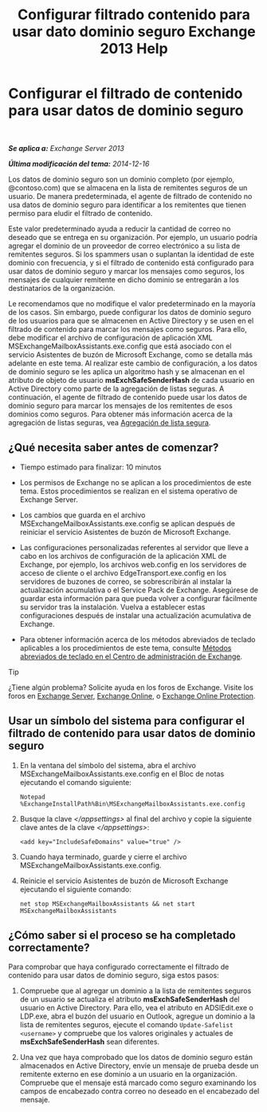 ﻿---
title: 'Configurar filtrado contenido para usar dato dominio seguro Exchange 2013 Help'
TOCTitle: Configurar el filtrado de contenido para usar datos de dominio seguro
ms:assetid: 1ee2b663-b4f3-4fef-8954-986f2d820924
ms:mtpsurl: https://technet.microsoft.com/es-es/library/Dn467930(v=EXCHG.150)
ms:contentKeyID: 59637132
ms.date: 05/22/2018
mtps_version: v=EXCHG.150
ms.translationtype: MT
---

# Configurar el filtrado de contenido para usar datos de dominio seguro

 

_**Se aplica a:** Exchange Server 2013_

_**Última modificación del tema:** 2014-12-16_

Los datos de dominio seguro son un dominio completo (por ejemplo, @contoso.com) que se almacena en la lista de remitentes seguros de un usuario. De manera predeterminada, el agente de filtrado de contenido no usa datos de dominio seguro para identificar a los remitentes que tienen permiso para eludir el filtrado de contenido.

Este valor predeterminado ayuda a reducir la cantidad de correo no deseado que se entrega en su organización. Por ejemplo, un usuario podría agregar el dominio de un proveedor de correo electrónico a su lista de remitentes seguros. Si los spammers usan o suplantan la identidad de este dominio con frecuencia, y si el filtrado de contenido está configurado para usar datos de dominio seguro y marcar los mensajes como seguros, los mensajes de cualquier remitente en dicho dominio se entregarán a los destinatarios de la organización.

Le recomendamos que no modifique el valor predeterminado en la mayoría de los casos. Sin embargo, puede configurar los datos de dominio seguro de los usuarios para que se almacenen en Active Directory y se usen en el filtrado de contenido para marcar los mensajes como seguros. Para ello, debe modificar el archivo de configuración de aplicación XML MSExchangeMailboxAssistants.exe.config que está asociado con el servicio Asistentes de buzón de Microsoft Exchange, como se detalla más adelante en este tema. Al realizar este cambio de configuración, a los datos de dominio seguro se les aplica un algoritmo hash y se almacenan en el atributo de objeto de usuario **msExchSafeSenderHash** de cada usuario en Active Directory como parte de la agregación de listas seguras. A continuación, el agente de filtrado de contenido puede usar los datos de dominio seguro para marcar los mensajes de los remitentes de esos dominios como seguros. Para obtener más información acerca de la agregación de listas seguras, vea [Agregación de lista segura](safelist-aggregation-exchange-2013-help.md).

## ¿Qué necesita saber antes de comenzar?

  - Tiempo estimado para finalizar: 10 minutos

  - Los permisos de Exchange no se aplican a los procedimientos de este tema. Estos procedimientos se realizan en el sistema operativo de Exchange Server.

  - Los cambios que guarda en el archivo MSExchangeMailboxAssistants.exe.config se aplican después de reiniciar el servicio Asistentes de buzón de Microsoft Exchange.

  - Las configuraciones personalizadas referentes al servidor que lleve a cabo en los archivos de configuración de la aplicación XML de Exchange, por ejemplo, los archivos web.config en los servidores de acceso de cliente o el archivo EdgeTransport.exe.config en los servidores de buzones de correo, se sobrescribirán al instalar la actualización acumulativa o el Service Pack de Exchange. Asegúrese de guardar esta información para que pueda volver a configurar fácilmente su servidor tras la instalación. Vuelva a establecer estas configuraciones después de instalar una actualización acumulativa de Exchange.

  - Para obtener información acerca de los métodos abreviados de teclado aplicables a los procedimientos de este tema, consulte [Métodos abreviados de teclado en el Centro de administración de Exchange](keyboard-shortcuts-in-the-exchange-admin-center-exchange-online-protection-help.md).


> [!TIP]
> ¿Tiene algún problema? Solicite ayuda en los foros de Exchange. Visite los foros en <A href="https://go.microsoft.com/fwlink/p/?linkid=60612">Exchange Server</A>, <A href="https://go.microsoft.com/fwlink/p/?linkid=267542">Exchange Online</A>, o <A href="https://go.microsoft.com/fwlink/p/?linkid=285351">Exchange Online Protection</A>.



## Usar un símbolo del sistema para configurar el filtrado de contenido para usar datos de dominio seguro

1.  En la ventana del símbolo del sistema, abra el archivo MSExchangeMailboxAssistants.exe.config en el Bloc de notas ejecutando el comando siguiente:
    
        Notepad %ExchangeInstallPath%Bin\MSExchangeMailboxAssistants.exe.config

2.  Busque la clave *\</appsettings\>* al final del archivo y copie la siguiente clave antes de la clave *\</appsettings\>*:
    
        <add key="IncludeSafeDomains" value="true" />

3.  Cuando haya terminado, guarde y cierre el archivo MSExchangeMailboxAssistants.exe.config.

4.  Reinicie el servicio Asistentes de buzón de Microsoft Exchange ejecutando el siguiente comando:
    
        net stop MSExchangeMailboxAssistants && net start MSExchangeMailboxAssistants

## ¿Cómo saber si el proceso se ha completado correctamente?

Para comprobar que haya configurado correctamente el filtrado de contenido para usar datos de dominio seguro, siga estos pasos:

1.  Compruebe que al agregar un dominio a la lista de remitentes seguros de un usuario se actualiza el atributo **msExchSafeSenderHash** del usuario en Active Directory. Para ello, vea el atributo en ADSIEdit.exe o LDP.exe, abra el buzón del usuario en Outlook, agregue un dominio a la lista de remitentes seguros, ejecute el comando `Update-Safelist <username>` y compruebe que los valores originales y actuales de **msExchSafeSenderHash** sean diferentes.

2.  Una vez que haya comprobado que los datos de dominio seguro están almacenados en Active Directory, envíe un mensaje de prueba desde un remitente externo en ese dominio a un usuario en la organización. Compruebe que el mensaje está marcado como seguro examinando los campos de encabezado contra correo no deseado en el encabezado del mensaje.

